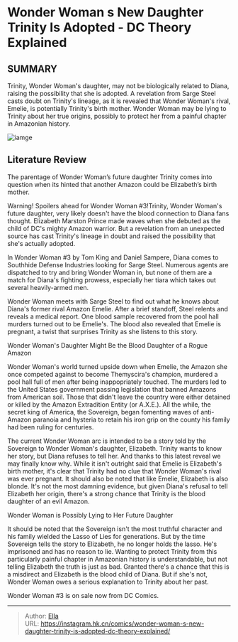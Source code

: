 # Wonder Woman s New Daughter Trinity Is Adopted - DC Theory Explained


## SUMMARY 



  Trinity, Wonder Woman&#39;s daughter, may not be biologically related to Diana, raising the possibility that she is adopted.   A revelation from Sarge Steel casts doubt on Trinity&#39;s lineage, as it is revealed that Wonder Woman&#39;s rival, Emelie, is potentially Trinity&#39;s birth mother.   Wonder Woman may be lying to Trinity about her true origins, possibly to protect her from a painful chapter in Amazonian history.  

![iamge](https://static1.srcdn.com/wordpress/wp-content/uploads/2023/05/wonder-woman-and-her-daughter-trinity.jpg)

## Literature Review

The parentage of Wonder Woman’s future daughter Trinity comes into question when its hinted that another Amazon could be Elizabeth’s birth mother.




Warning! Spoilers ahead for Wonder Woman #3!Trinity, Wonder Woman&#39;s future daughter, very likely doesn&#39;t have the blood connection to Diana fans thought. Elizabeth Marston Prince made waves when she debuted as the child of DC&#39;s mighty Amazon warrior. But a revelation from an unexpected source has cast Trinity&#39;s lineage in doubt and raised the possibility that she&#39;s actually adopted.




In Wonder Woman #3 by Tom King and Daniel Sampere, Diana comes to Southhide Defense Industries looking for Sarge Steel. Numerous agents are dispatched to try and bring Wonder Woman in, but none of them are a match for Diana&#39;s fighting prowess, especially her tiara which takes out several heavily-armed men.

          

Wonder Woman meets with Sarge Steel to find out what he knows about Diana&#39;s former rival Amazon Emelie. After a brief standoff, Steel relents and reveals a medical report. One blood sample recovered from the pool hall murders turned out to be Emelie&#39;s. The blood also revealed that Emelie is pregnant, a twist that surprises Trinity as she listens to this story.


 Wonder Woman&#39;s Daughter Might Be the Blood Daughter of a Rogue Amazon 
          




Wonder Woman&#39;s world turned upside down when Emelie, the Amazon she once competed against to become Themyscira&#39;s champion, murdered a pool hall full of men after being inappopriately touched. The murders led to the United States government passing legislation that banned Amazons from American soil. Those that didn&#39;t leave the country were either detained or killed by the Amazon Extradition Entity (or A.X.E.). All the while, the secret king of America, the Sovereign, began fomenting waves of anti-Amazon paranoia and hysteria to retain his iron grip on the county his family had been ruling for centuries.

The current Wonder Woman arc is intended to be a story told by the Sovereign to Wonder Woman&#39;s daughter, Elizabeth. Trinity wants to know her story, but Diana refuses to tell her. And thanks to this latest reveal we may finally know why. While it isn&#39;t outright said that Emelie is Elizabeth&#39;s birth mother, it&#39;s clear that Trinity had no clue that Wonder Woman&#39;s rival was ever pregnant. It should also be noted that like Emelie, Elizabeth is also blonde. It&#39;s not the most damning evidence, but given Diana&#39;s refusal to tell Elizabeth her origin, there&#39;s a strong chance that Trinity is the blood daughter of an evil Amazon.






 Wonder Woman is Possibly Lying to Her Future Daughter 
          

It should be noted that the Sovereign isn&#39;t the most truthful character and his family wielded the Lasso of Lies for generations. But by the time Sovereign tells the story to Elizabeth, he no longer holds the lasso. He&#39;s imprisoned and has no reason to lie. Wanting to protect Trinity from this particularly painful chapter in Amazonian history is understandable, but not telling Elizabeth the truth is just as bad. Granted there&#39;s a chance that this is a misdirect and Elizabeth is the blood child of Diana. But if she&#39;s not, Wonder Woman owes a serious explanation to Trinity about her past.

Wonder Woman #3 is on sale now from DC Comics.



---

> Author: [Ella](https://instagram.hk.cn/)  
> URL: https://instagram.hk.cn/comics/wonder-woman-s-new-daughter-trinity-is-adopted-dc-theory-explained/  

